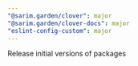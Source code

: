```yaml
---
"@sarim.garden/clover": major
"@sarim.garden/clover-docs": major
"eslint-config-custom": major
---
```


Release initial versions of packages
